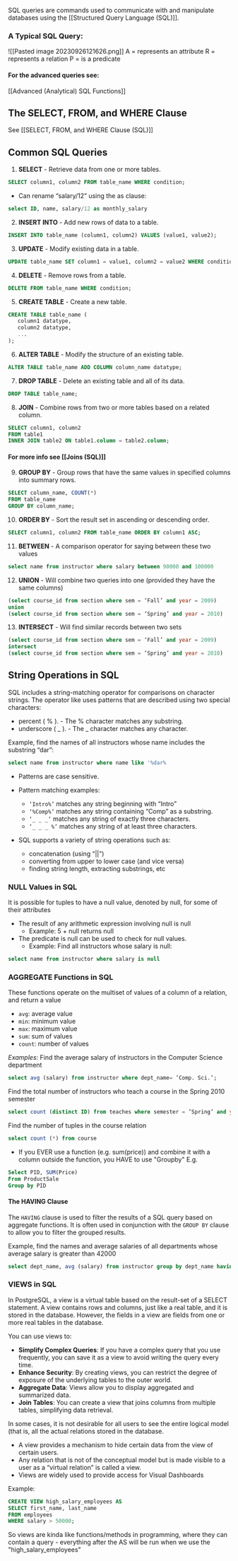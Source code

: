 SQL queries are commands used to communicate with and manipulate databases using the [[Structured Query Language (SQL)]].
### A Typical SQL Query:
![[Pasted image 20230926121626.png]]
A = represents an attribute
R = represents a relation
P = is a predicate
#### For the advanced queries see:
[[Advanced (Analytical) SQL Functions]]
## The SELECT, FROM, and WHERE Clause
See [[SELECT, FROM, and WHERE Clause (SQL)]]

## Common SQL Queries
1. **SELECT** - Retrieve data from one or more tables.
```SQL
SELECT column1, column2 FROM table_name WHERE condition;
```   

- Can rename “salary/12” using the as clause:  
```SQL
select ID, name, salary/12 as monthly_salary
```
   
2. **INSERT INTO** - Add new rows of data to a table.
```SQL
INSERT INTO table_name (column1, column2) VALUES (value1, value2);
```   

3. **UPDATE** - Modify existing data in a table.
```SQL
UPDATE table_name SET column1 = value1, column2 = value2 WHERE condition;
```   

4. **DELETE** - Remove rows from a table.
```SQL
DELETE FROM table_name WHERE condition;
```   

5. **CREATE TABLE** - Create a new table.
```SQL
CREATE TABLE table_name (
   column1 datatype,
   column2 datatype,
   ...
);
```   

6. **ALTER TABLE** - Modify the structure of an existing table.
```SQL
ALTER TABLE table_name ADD COLUMN column_name datatype;
```   

7. **DROP TABLE** - Delete an existing table and all of its data.
```SQL
DROP TABLE table_name;
```   

8. **JOIN** - Combine rows from two or more tables based on a related column.
```SQL
SELECT column1, column2
FROM table1
INNER JOIN table2 ON table1.column = table2.column;
```   

#### For more info see [[Joins (SQL)]]

9. **GROUP BY** - Group rows that have the same values in specified columns into summary rows.
```SQL
SELECT column_name, COUNT(*)
FROM table_name
GROUP BY column_name;
```   

10. **ORDER BY** - Sort the result set in ascending or descending order.
```SQL
SELECT column1, column2 FROM table_name ORDER BY column1 ASC;
```   

11. **BETWEEN** - A comparison operator for saying between these two values
```SQL
select name from instructor where salary between 90000 and 100000
```

12. **UNION** - Will combine two queries into one (provided they have the same columns)
```SQL
(select course_id from section where sem = ‘Fall’ and year = 2009)
union 
(select course_id from section where sem = ‘Spring’ and year = 2010)
```

13. **INTERSECT** - Will find similar records between two sets
```SQL
(select course_id from section where sem = ‘Fall’ and year = 2009) 
intersect
(select course_id from section where sem = ‘Spring’ and year = 2010)
```


## String Operations in SQL
SQL includes a string-matching operator for comparisons on character strings. The operator like uses patterns that are described using two special characters:
- percent ( % ). - The % character matches any substring.
- underscore ( _ ). - The _ character matches any character.

Example, find the names of all instructors whose name includes the substring “dar”:
```SQL
select name from instructor where name like '%dar%
```

- Patterns are case sensitive.
- Pattern matching examples:
	- ``‘Intro%’`` matches any string beginning with “Intro”
	- ``‘%Comp%’`` matches any string containing “Comp” as a substring.
	- ``‘_ _ _’`` matches any string of exactly three characters.
	- ``‘_ _ _ %’`` matches any string of at least three characters.

- SQL supports a variety of string operations such as:
	- concatenation (using “||”)
	- converting from upper to lower case (and vice versa)
	- finding string length, extracting substrings, etc

### NULL Values in SQL
It is possible for tuples to have a null value, denoted by null, for some of their attributes
- The result of any arithmetic expression involving null is null 
	- Example: 5 + null returns null
- The predicate is null can be used to check for null values. 
	- Example: Find all instructors whose salary is null:
```SQL
select name from instructor where salary is null
```

### AGGREGATE Functions in SQL
These functions operate on the multiset of values of a column of a relation, and return a value
- ``avg``: average value 
- ``min``: minimum value 
- ``max``: maximum value 
- ``sum``: sum of values 
- ``count``: number of values

*Examples:*
Find the average salary of instructors in the Computer Science department
```SQL
select avg (salary) from instructor where dept_name= ’Comp. Sci.’;
```
Find the total number of instructors who teach a course in the Spring 2010 semester
```SQL
select count (distinct ID) from teaches where semester = ’Spring’ and year = 2010;
```
Find the number of tuples in the course relation
```SQL
select count (*) from course
```

- If you EVER use a function (e.g. sum(price)) and combine it with a column outside the function, you HAVE to use "Groupby"
E.g. 
```SQL
Select PID, SUM(Price)
From ProductSale
Group by PID
```

#### The HAVING Clause
The `HAVING` clause is used to filter the results of a SQL query based on aggregate functions. It is often used in conjunction with the `GROUP BY` clause to allow you to filter the grouped results.

Example, find the names and average salaries of all departments whose average salary is greater than 42000 
```SQL
select dept_name, avg (salary) from instructor group by dept_name having avg (salary) > 42000
```


### VIEWS in SQL
In PostgreSQL, a view is a virtual table based on the result-set of a SELECT statement. A view contains rows and columns, just like a real table, and it is stored in the database. However, the fields in a view are fields from one or more real tables in the database.

You can use views to:
- **Simplify Complex Queries**: If you have a complex query that you use frequently, you can save it as a view to avoid writing the query every time.
- **Enhance Security**: By creating views, you can restrict the degree of exposure of the underlying tables to the outer world.
- **Aggregate Data**: Views allow you to display aggregated and summarized data.
- **Join Tables**: You can create a view that joins columns from multiple tables, simplifying data retrieval.


In some cases, it is not desirable for all users to see the entire logical model (that is, all the actual relations stored in the database.
- A view provides a mechanism to hide certain data from the view of certain users.
- Any relation that is not of the conceptual model but is made visible to a user as a “virtual relation” is called a view.
- Views are widely used to provide access for Visual Dashboards

Example:
```SQL
CREATE VIEW high_salary_employees AS
SELECT first_name, last_name
FROM employees
WHERE salary > 50000;
```

So views are kinda like functions/methods in programming, where they can contain a query - everything after the AS will be run when we use the "high_salary_employees"